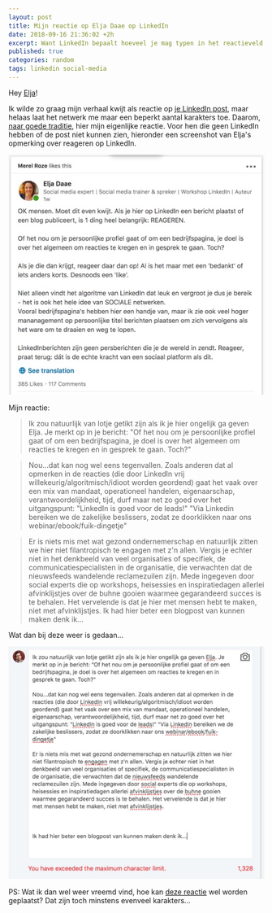 ```yaml
---
layout: post
title: Mijn reactie op Elja Daae op LinkedIn
date: 2018-09-16 21:36:02 +2h
excerpt: Want LinkedIn bepaalt hoeveel je mag typen in het reactieveld. Wat natuurlijk volslagen krankjorum is. 
published: true
categories: random
tags: linkedin social-media
---
```

Hey [Elja](https://www.eljadaae.nl/)!

Ik wilde zo graag mijn verhaal kwijt als reactie op [je LinkedIn post](https://www.linkedin.com/feed/update/urn:li:activity:6443721136013393921), maar helaas laat het netwerk me maar een beperkt aantal karakters toe. Daarom, [naar goede traditie](/linkedin-antwoord/), hier mijn eigenlijke reactie. Voor hen die geen LinkedIn hebben of de post niet kunnen zien, hieronder een screenshot van Elja's opmerking over reageren op LinkedIn.

![](../images/linkedin-elja-post.jpg)

Mijn reactie:
>Ik zou natuurlijk van lotje getikt zijn als ik je hier ongelijk ga geven Elja. Je merkt op in je bericht: "Of het nou om je persoonlijke profiel gaat of om een bedrijfspagina, je doel is over het algemeen om reacties te kregen en in gesprek te gaan. Toch?"

>Nou...dat kan nog wel eens tegenvallen. Zoals anderen dat al opmerken in de reacties (die door LinkedIn vrij willekeurig/algoritmisch/idioot worden geordend) gaat het vaak over een mix van mandaat, operationeel handelen, eigenaarschap, verantwoordelijkheid, tijd, durf maar net zo goed over het uitgangspunt: "LinkedIn is goed voor de leads!" "Via Linkedin bereiken we de zakelijke beslissers, zodat ze doorklikken naar ons webinar/ebook/fuik-dingetje"

>Er is niets mis met wat gezond ondernemerschap en natuurlijk zitten we hier niet filantropisch te engagen met z'n allen. Vergis je echter niet in het denkbeeld van veel organisaties of specifiek, de communicatiespecialisten in de organisatie, die verwachten dat de nieuwsfeeds wandelende reclamezuilen zijn. Mede ingegeven door social experts die op workshops, heisessies en inspiratiedagen allerlei afvinklijstjes over de buhne gooien waarmee gegarandeerd succes is te behalen. Het vervelende is dat je hier met mensen hebt te maken, niet met afvinklijstjes.
>Ik had hier beter een blogpost van kunnen maken denk ik...

Wat dan bij deze weer is gedaan...

![](../images/linkedin-elja.jpg)

PS: Wat ik dan wel weer vreemd vind, hoe kan [deze reactie](https://www.linkedin.com/feed/update/urn:li:activity:6443721136013393921) wel worden geplaatst? Dat zijn toch minstens evenveel karakters...


